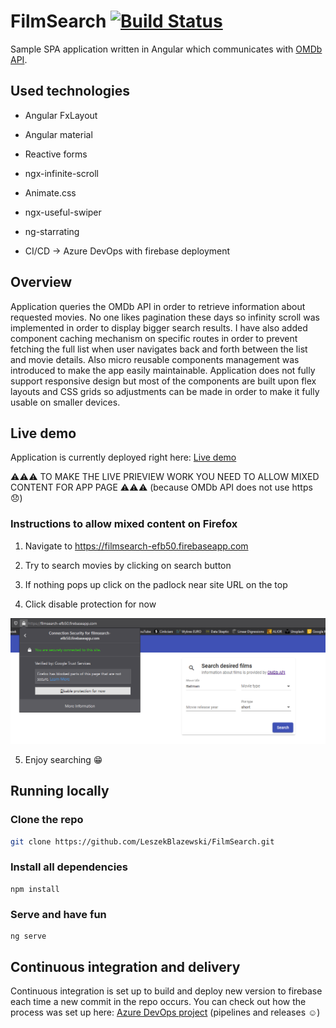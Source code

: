 # FilmSearch [![Build Status](https://dev.azure.com/blazewskileszek/FilmSearch/_apis/build/status/LeszekBlazewski.FilmSearch?branchName=master)](https://dev.azure.com/blazewskileszek/FilmSearch/_build/latest?definitionId=16&branchName=master)

Sample SPA application written in Angular which communicates with [OMDb API](http://www.omdbapi.com/).

## Used technologies

* Angular FxLayout

* Angular material

* Reactive forms

* ngx-infinite-scroll

* Animate.css

* ngx-useful-swiper

* ng-starrating

* CI/CD -> Azure DevOps with firebase deployment

## Overview

Application queries the OMDb API in order to retrieve information about requested movies. No one likes pagination these days so infinity scroll was implemented in order to display bigger search results. I have also added component caching mechanism on specific routes in order to prevent fetching the full list when user navigates back and forth between the list and movie details. Also micro reusable components management was introduced to make the app easily maintainable. Application does not fully support responsive design but most of the components are built upon flex layouts and CSS grids so adjustments can be made in order to make it fully usable on smaller devices.

## Live demo

Application is currently deployed right here: [Live demo](https://filmsearch-efb50.firebaseapp.com)

:warning::warning::warning: TO MAKE THE LIVE PRIEVIEW WORK YOU NEED TO ALLOW MIXED CONTENT FOR APP PAGE :warning::warning::warning: (because OMDb API does not use https :disappointed:) 

### Instructions to allow mixed content on Firefox

1. Navigate to https://filmsearch-efb50.firebaseapp.com

2. Try to search movies by clicking on search button

3. If nothing pops up click on the padlock near site URL on the top

4. Click disable protection for now

![Allow mixed content](/images/mixed-content.png)

5. Enjoy searching :grin:

## Running locally

### Clone the repo

```bash
git clone https://github.com/LeszekBlazewski/FilmSearch.git
```

### Install all dependencies

```
npm install
```

### Serve and have fun

```
ng serve
```

## Continuous  integration and delivery

Continuous  integration is set up to build and deploy new version to firebase each time a new commit in the repo occurs. You can check out how the process was set up here: [Azure DevOps project](https://dev.azure.com/blazewskileszek/FilmSearch) (pipelines and releases :relaxed:)
